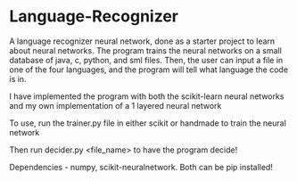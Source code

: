 # Language-Recognizer

A language recognizer neural network, done as a starter project to learn about neural networks. The program trains the 
neural networks on a small database of java, c, python, and sml files. Then, the user can input a file in one of the four 
languages, and the program will tell what language the code is in. 

I have implemented the program with both the scikit-learn neural networks and my own implementation of a 1 layered neural network

To use, run the trainer.py file in either scikit or handmade to train the neural network

Then run decider.py <file_name> to have the program decide!

Dependencies - numpy, scikit-neuralnetwork. Both can be pip installed!
